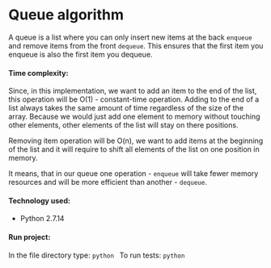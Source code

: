 Queue algorithm
=================

A queue is a list where you can only insert new items at the back ```enqueue``` and remove items from the front ```dequeue```. This ensures that the first item you enqueue is also the first item you dequeue.

#### Time complexity:

Since, in this implementation, we want to add an item to the end of the list, this operation will be O(1) - constant-time operation. Adding to the end of a list always takes the same amount of time regardless of the size of the array. Because we would just add one element to memory without touching other elements, other elements of the list will stay on there positions.

Removing item operation will be O(n), we want to add items at the beginning of the list and it will require to shift all elements of the list on one position in memory.

It means, that in our queue one operation - ```enqueue``` will take fewer memory resources and will be more efficient than another - ```dequeue```.


#### Technology used:

* Python 2.7.14

#### Run project:

In the file directory type: ```python ```
To run tests: ```python ```
